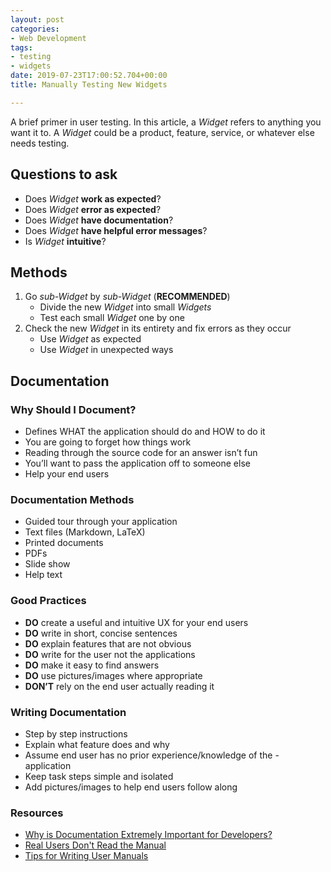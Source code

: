 ```yaml
---
layout: post
categories:
- Web Development
tags:
- testing
- widgets
date: 2019-07-23T17:00:52.704+00:00
title: Manually Testing New Widgets

---
```

A brief primer in user testing. In this article, a _Widget_ refers to anything you want it to. A _Widget_ could be a product, feature, service, or whatever else needs testing.

## Questions to ask

* Does _Widget_ **work as expected**?
* Does _Widget_ **error as expected**?
* Does _Widget_ **have documentation**?
* Does _Widget_ **have helpful error messages**?
* Is _Widget_ **intuitive**?

## Methods

1. Go _sub-Widget_ by _sub-Widget_ (**RECOMMENDED**)
   * Divide the new _Widget_ into small _Widgets_
   * Test each small _Widget_ one by one
2. Check the new _Widget_ in its entirety and fix errors as they occur
   * Use _Widget_ as expected
   * Use _Widget_ in unexpected ways

## Documentation

### Why Should I Document?

* Defines WHAT the application should do and HOW to do it
* You are going to forget how things work
* Reading through the source code for an answer isn’t fun
* You’ll want to pass the application off to someone else
* Help your end users

### Documentation Methods

* Guided tour through your application
* Text files (Markdown, LaTeX)
* Printed documents
* PDFs
* Slide show
* Help text

### Good Practices

* **DO** create a useful and intuitive UX for your end users
* **DO** write in short, concise sentences
* **DO** explain features that are not obvious
* **DO** write for the user not the applications
* **DO** make it easy to find answers
* **DO** use pictures/images where appropriate
* **DON’T** rely on the end user actually reading it

### Writing Documentation

* Step by step instructions
* Explain what feature does and why
* Assume end user has no prior experience/knowledge of the - application
* Keep task steps simple and isolated
* Add pictures/images to help end users follow along

### Resources

* [Why is Documentation Extremely Important for Developers?](https://www.seguetech.com/why-is-documentation-extremely-important-for-developers/)
* [Real Users Don't Read the Manual](https://www.getopensocial.com/blog/community-management/real-users-dont-read-manuals)
* [Tips for Writing User Manuals](https://www.userfocus.co.uk/articles/usermanuals.html)